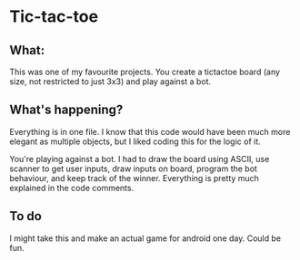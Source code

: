 # Tic-tac-toe
## What:
This was one of my favourite projects. You create a tictactoe board (any size, not restricted to just 3x3) and play against a bot. 

## What's happening?
Everything is in one file. I know that this code would have been much more elegant as multiple objects, but I liked coding this for the logic of it.

You're playing against a bot.
I had to draw the board using ASCII, use scanner to get user inputs, draw inputs on board, program the bot behaviour, and keep track of the winner.
Everything is pretty much explained in the code comments.

## To do
I might take this and make an actual game for android one day. Could be fun.
